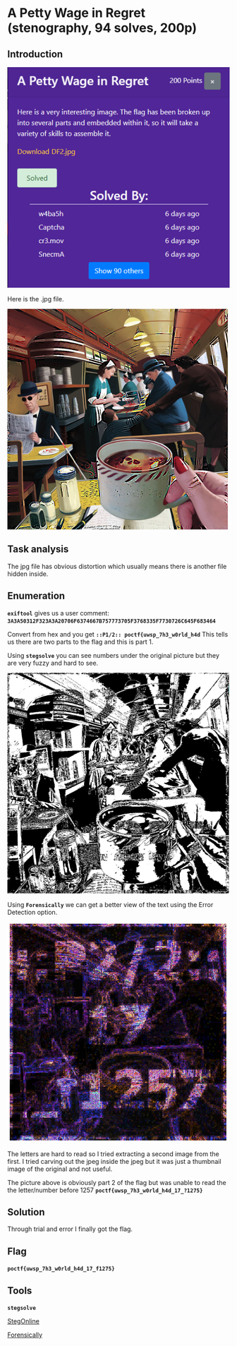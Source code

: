 # A Petty Wage in Regret (stenography, 94 solves, 200p)

## Introduction

<p align="left">
  <img height=500 img src=./readme_assets/challenge.png/>
</p>

Here is the .jpg file.

<p align="left">
  <img height=500 img src=./readme_assets/DF2.jpg/>
</p>

## Task analysis

The jpg file has obvious distortion which usually means there is another file hidden inside.

## Enumeration

**`exiftool`** gives us a user comment: **`3A3A50312F323A3A20706F6374667B757773705F3768335F7730726C645F683464`**

Convert from hex and you get **`::P1/2:: poctf{uwsp_7h3_w0rld_h4d`**
This tells us there are two parts to the flag and this is part 1. 

Using **`stegsolve`** you can see numbers under the original picture but they are very fuzzy and hard to see.

<p align="left">
  <img height=500 img src=./readme_assets/ds2fuzzy.png/>
</p>

Using **`Forensically`** we can get a better view of the text using the Error Detection option.

<p align="left">
  <img height=500 img src=./readme_assets/DS2.png/>
</p>

The letters are hard to read so I tried extracting a second image from the first. I tried carving out the jpeg inside the jpeg but it was just a thumbnail image of the original and not useful.

The picture above is obviously part 2 of the flag but was unable to read the the letter/number before 1257 **`poctf{uwsp_7h3_w0rld_h4d_17_?1275}`**

## Solution

Through trial and error I finally got the flag.

## Flag

**`poctf{uwsp_7h3_w0rld_h4d_17_f1275}`**

## Tools

**`stegsolve`**

[StegOnline](https://stegonline.georgeom.net/)

[Forensically](https://29a.ch/photo-forensics/#forensic-magnifier)
